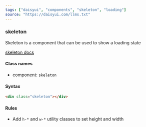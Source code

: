```yaml
---
tags: ["daisyui", "components", "skeleton", "loading"]
source: "https://daisyui.com/llms.txt"
---
```


### skeleton
Skeleton is a component that can be used to show a loading state

[skeleton docs](https://daisyui.com/components/skeleton/)

#### Class names
- component: `skeleton`

#### Syntax
```html
<div class="skeleton"></div>
```

#### Rules
- Add `h-*` and `w-*` utility classes to set height and width

